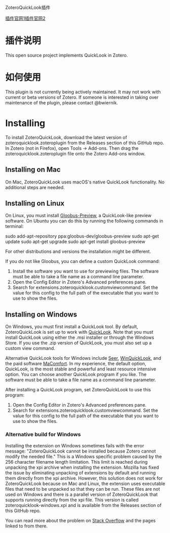 ZoteroQuickLook插件

[插件官网1](https://github.com/mronkko/ZoteroQuickLook)[插件官网2](https://github.com/404neko/ZoteroQuickLookReload)

# 插件说明

This open source project implements QuickLook in Zotero.

# 如何使用

This plugin is not currently being actively maintained. It may not work with current or beta versions of Zotero. If someone is interested in taking over maintenance of the plugin, please contact @bwiernik.

# Installing

To install ZoteroQuickLook, download the latest version of zoteroquicklook.zoteroplugin from the Releases section of this GitHub repo. In Zotero (not in Firefox), open Tools -> Add-ons. Then drag the zoteroquicklook.zoteroplugin file onto the Zotero Add-ons window.

## Installing on Mac

On Mac, ZoteroQuickLook uses macOS's native QuickLook functionality. No additional steps are needed.

## Installing on Linux

On Linux, you must install [Gloobus-Preview](https://launchpad.net/gloobus-preview), a QuickLook-like preview software. On Ubuntu you can do this by running the following commands in terminal:

sudo add-apt-repository ppa:gloobus-dev/gloobus-preview sudo apt-get update sudo apt-get upgrade sudo apt-get install gloobus-preview

For other distributions and versions the installation might be different.

If you do not like Gloobus, you can define a custom QuickLook command:

1.  Install the software you want to use for previewing files. The software must be able to take a file name as a command line parameter.
2.  Open the Config Editor in Zotero's Advanced preferences pane.
3.  Search for extensions.zoteroquicklook.customviewcommand. Set the value for this config to the full path of the executable that you want to use to show the files.

## Installing on Windows

On Windows, you must first install a QuickLook tool. By default, ZoteroQuickLook is set up to work with [QuickLook](https://github.com/QL-Win/QuickLook/releases). Note that you must install QuickLook using either the .msi installer or through the Windows Store. If you use the .zip version of QuickLook, you must also set up a custom view command.

Alternative QuickLook tools for Windows include [Seer](http://1218.io/), [WinQuickLook](https://github.com/shibayan/WinQuickLook), and the paid software [MaComfort](https://leonardo.re/macomfort/). In my experience, the default option, QuickLook, is the most stable and powerful and least resource intensive option. You can choose another QuickLook program if you like. The software must be able to take a file name as a command line parameter.

After installing a QuickLook program, set ZoteroQuickLook to use this program:

1.  Open the Config Editor in Zotero's Advanced preferences pane.
2.  Search for extensions.zoteroquicklook.customviewcommand. Set the value for this config to the full path of the executable that you want to use to show the files.

### Alternative build for Windows

Installing the extension on Windows sometimes fails with the error message: "ZoteroQuickLook cannot be installed because Zotero cannot modify the needed file." This is a Windows specific problem caused by the 256 character filename length limitation. This limit is reached during unpacking the xpi archive when installing the extension. Mozilla has fixed the issue by eliminating unpacking of extensions by default and running them directly from the xpi archive. However, this solution does not work for ZoteroQuickLook because on Mac and Linux, the extension uses executable files that need to be unpacked so that they can be run. These files are not used on Windows and there is a parallel version of ZoteroQuickLook that supports running directly from the xpi file. This version is called zoteroquicklook-windows.xpi and is available from the Releases section of this GitHub repo.

You can read more about the problem on [Stack Overflow](http://stackoverflow.com/questions/7872489/addon-cannot-be-installed-by-an-error-of-not-be-able-to-modify-the-needed-file) and the pages linked to from there.